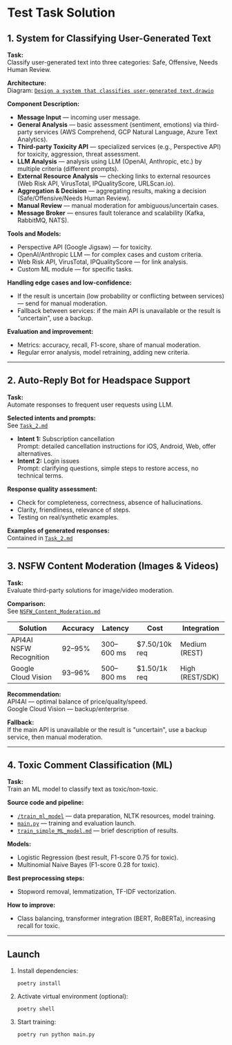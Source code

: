 # Test Task Solution

## 1. System for Classifying User-Generated Text

**Task:**  
Classify user-generated text into three categories: Safe, Offensive, Needs Human Review.

**Architecture:**  
Diagram: [`Design a system that classifies user-generated text.drawio`](./Design%20a%20system%20that%20classifies%20user-generated%20text.drawio)

**Component Description:**
- **Message Input** — incoming user message.
- **General Analysis** — basic assessment (sentiment, emotions) via third-party services (AWS Comprehend, GCP Natural Language, Azure Text Analytics).
- **Third-party Toxicity API** — specialized services (e.g., Perspective API) for toxicity, aggression, threat assessment.
- **LLM Analysis** — analysis using LLM (OpenAI, Anthropic, etc.) by multiple criteria (different prompts).
- **External Resource Analysis** — checking links to external resources (Web Risk API, VirusTotal, IPQualityScore, URLScan.io).
- **Aggregation & Decision** — aggregating results, making a decision (Safe/Offensive/Needs Human Review).
- **Manual Review** — manual moderation for ambiguous/uncertain cases.
- **Message Broker** — ensures fault tolerance and scalability (Kafka, RabbitMQ, NATS).

**Tools and Models:**
- Perspective API (Google Jigsaw) — for toxicity.
- OpenAI/Anthropic LLM — for complex cases and custom criteria.
- Web Risk API, VirusTotal, IPQualityScore — for link analysis.
- Custom ML module — for specific tasks.

**Handling edge cases and low-confidence:**
- If the result is uncertain (low probability or conflicting between services) — send for manual moderation.
- Fallback between services: if the main API is unavailable or the result is "uncertain", use a backup.

**Evaluation and improvement:**
- Metrics: accuracy, recall, F1-score, share of manual moderation.
- Regular error analysis, model retraining, adding new criteria.

---

## 2. Auto-Reply Bot for Headspace Support

**Task:**  
Automate responses to frequent user requests using LLM.

**Selected intents and prompts:**  
See [`Task_2.md`](./Task_2.md)

- **Intent 1:** Subscription cancellation  
  Prompt: detailed cancellation instructions for iOS, Android, Web, offer alternatives.
- **Intent 2:** Login issues  
  Prompt: clarifying questions, simple steps to restore access, no technical terms.

**Response quality assessment:**
- Check for completeness, correctness, absence of hallucinations.
- Clarity, friendliness, relevance of steps.
- Testing on real/synthetic examples.

**Examples of generated responses:**  
Contained in [`Task_2.md`](./Task_2.md)

---

## 3. NSFW Content Moderation (Images & Videos)

**Task:**  
Evaluate third-party solutions for image/video moderation.

**Comparison:**  
See [`NSFW_Content_Moderation.md`](./NSFW_Content_Moderation.md)

| Solution                  | Accuracy | Latency         | Cost                | Integration      |
|---------------------------|----------|-----------------|---------------------|------------------|
| API4AI NSFW Recognition   | 92–95%   | 300–600 ms      | $7.50/10k req       | Medium (REST)    |
| Google Cloud Vision       | 93–96%   | 500–800 ms      | $1.50/1k req        | High (REST/SDK)  |

**Recommendation:**  
API4AI — optimal balance of price/quality/speed.  
Google Cloud Vision — backup/enterprise.

**Fallback:**  
If the main API is unavailable or the result is "uncertain", use a backup service, then manual moderation.

---

## 4. Toxic Comment Classification (ML)

**Task:**  
Train an ML model to classify text as toxic/non-toxic.

**Source code and pipeline:**
- [`/train_ml_model`](./train_ml_model) — data preparation, NLTK resources, model training.
- [`main.py`](./main.py) — training and evaluation launch.
- [`train_simple_ML_model.md`](./train_simple_ML_model.md) — brief description of results.

**Models:**
- Logistic Regression (best result, F1-score 0.75 for toxic).
- Multinomial Naive Bayes (F1-score 0.28 for toxic).

**Best preprocessing steps:**
- Stopword removal, lemmatization, TF-IDF vectorization.

**How to improve:**
- Class balancing, transformer integration (BERT, RoBERTa), increasing recall for toxic.

---

## Launch

1. Install dependencies:
   ```
   poetry install
   ```
2. Activate virtual environment (optional):
   ```
   poetry shell
   ```
3. Start training:
   ```
   poetry run python main.py
   ``` 